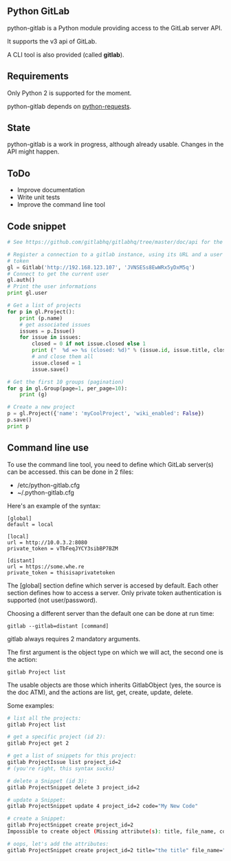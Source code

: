 ## Python GitLab

python-gitlab is a Python module providing access to the GitLab server API.

It supports the v3 api of GitLab.

A CLI tool is also provided (called **gitlab**).

## Requirements

Only Python 2 is supported for the moment.

python-gitlab depends on [python-requests](http://docs.python-requests.org/en/latest/).

## State

python-gitlab is a work in progress, although already usable. Changes in the API might happen.

## ToDo

* Improve documentation
* Write unit tests
* Improve the command line tool

## Code snippet

`````python
# See https://github.com/gitlabhq/gitlabhq/tree/master/doc/api for the source.

# Register a connection to a gitlab instance, using its URL and a user private
# token
gl = Gitlab('http://192.168.123.107', 'JVNSESs8EwWRx5yDxM5q')
# Connect to get the current user
gl.auth()
# Print the user informations
print gl.user

# Get a list of projects
for p in gl.Project():
    print (p.name)
    # get associated issues
    issues = p.Issue()
    for issue in issues:
        closed = 0 if not issue.closed else 1
        print ("  %d => %s (closed: %d)" % (issue.id, issue.title, closed))
        # and close them all
        issue.closed = 1
        issue.save()

# Get the first 10 groups (pagination)
for g in gl.Group(page=1, per_page=10):
    print (g)

# Create a new project
p = gl.Project({'name': 'myCoolProject', 'wiki_enabled': False})
p.save()
print p
`````

## Command line use

To use the command line tool, you need to define which GitLab server(s) can be
accessed. this can be done in 2 files:

* /etc/python-gitlab.cfg
* ~/.python-gitlab.cfg

Here's an example of the syntax:

`````
[global]
default = local

[local]
url = http://10.0.3.2:8080
private_token = vTbFeqJYCY3sibBP7BZM

[distant]
url = https://some.whe.re
private_token = thisisaprivatetoken
`````

The [global] section define which server is accesed by default.
Each other section defines how to access a server. Only private token
authentication is supported (not user/password).

Choosing a different server than the default one can be done at run time:

`````
gitlab --gitlab=distant [command]
`````

gitlab always requires 2 mandatory arguments.

The first argument is the object type on which we will act, the second one is
the action:

`````
gitlab Project list
`````

The usable objects are those which inherits GitlabObject (yes, the source is
the doc ATM), and the actions are list, get, create, update, delete.

Some examples:

`````bash
# list all the projects:
gitlab Project list

# get a specific project (id 2):
gitlab Project get 2

# get a list of snippets for this project:
gitlab ProjectIssue list project_id=2
# (you're right, this syntax sucks)

# delete a Snippet (id 3):
gitlab ProjectSnippet delete 3 project_id=2

# update a Snippet:
gitlab ProjectSnippet update 4 project_id=2 code="My New Code"

# create a Snippet:
gitlab ProjectSnippet create project_id=2
Impossible to create object (Missing attribute(s): title, file_name, code)

# oops, let's add the attributes:
gitlab ProjectSnippet create project_id=2 title="the title" file_name="the name" code="the code"
`````
